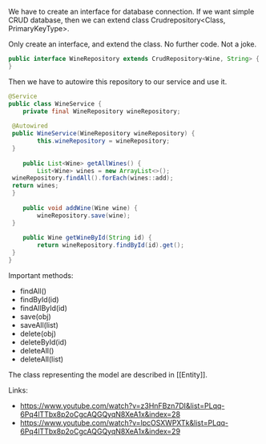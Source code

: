 

We have to create an interface for database connection. If we want simple CRUD database, then we can extend class Crudrepository<Class, PrimaryKeyType>.

Only create an interface, and extend the class. No further code. Not a joke.
```java
public interface WineRepository extends CrudRepository<Wine, String> {  
}
```

Then we have to autowire this repository to our service and use it.

```java
@Service  
public class WineService {  
    private final WineRepository wineRepository;  
  
 @Autowired  
 public WineService(WineRepository wineRepository) {  
        this.wineRepository = wineRepository;  
 }  
  
    public List<Wine> getAllWines() {  
        List<Wine> wines = new ArrayList<>();  
 wineRepository.findAll().forEach(wines::add);  
 return wines;  
 }  
  
    public void addWine(Wine wine) {  
        wineRepository.save(wine);  
 }  
  
    public Wine getWineById(String id) {  
        return wineRepository.findById(id).get();  
 }  
}
```

Important methods:
- findAll()
- findById(id)
- findAllById(id)
- save(obj)
- saveAll(list)
- delete(obj)
- deleteById(id)
- deleteAll()
- deleteAll(list)

The class representing the model are described in [[Entity]].

Links: 
- https://www.youtube.com/watch?v=z3HnFBzn7DI&list=PLqq-6Pq4lTTbx8p2oCgcAQGQyqN8XeA1x&index=28
- https://www.youtube.com/watch?v=lpcOSXWPXTk&list=PLqq-6Pq4lTTbx8p2oCgcAQGQyqN8XeA1x&index=29